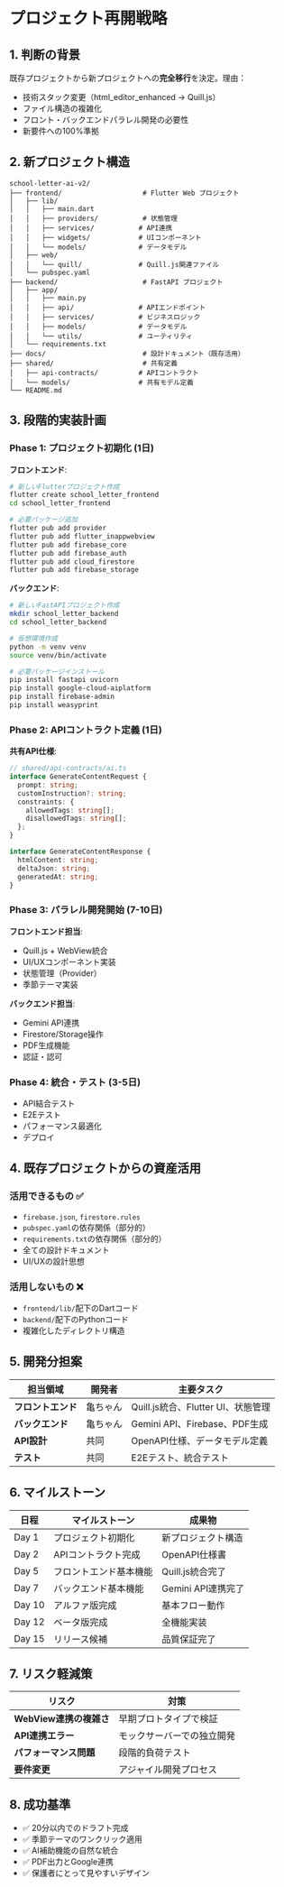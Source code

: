 # プロジェクト再開戦略

## 1. 判断の背景

既存プロジェクトから新プロジェクトへの**完全移行**を決定。理由：

- 技術スタック変更（html_editor_enhanced → Quill.js）
- ファイル構造の複雑化
- フロント・バックエンドパラレル開発の必要性
- 新要件への100%準拠

## 2. 新プロジェクト構造

```
school-letter-ai-v2/
├── frontend/                    # Flutter Web プロジェクト
│   ├── lib/
│   │   ├── main.dart
│   │   ├── providers/           # 状態管理
│   │   ├── services/           # API連携
│   │   ├── widgets/            # UIコンポーネント
│   │   └── models/             # データモデル
│   ├── web/
│   │   └── quill/              # Quill.js関連ファイル
│   └── pubspec.yaml
├── backend/                     # FastAPI プロジェクト
│   ├── app/
│   │   ├── main.py
│   │   ├── api/                # APIエンドポイント
│   │   ├── services/           # ビジネスロジック
│   │   ├── models/             # データモデル
│   │   └── utils/              # ユーティリティ
│   └── requirements.txt
├── docs/                        # 設計ドキュメント（既存活用）
├── shared/                      # 共有定義
│   ├── api-contracts/          # APIコントラクト
│   └── models/                 # 共有モデル定義
└── README.md
```

## 3. 段階的実装計画

### Phase 1: プロジェクト初期化 (1日)

**フロントエンド**:
```bash
# 新しいFlutterプロジェクト作成
flutter create school_letter_frontend
cd school_letter_frontend

# 必要パッケージ追加
flutter pub add provider
flutter pub add flutter_inappwebview
flutter pub add firebase_core
flutter pub add firebase_auth
flutter pub add cloud_firestore
flutter pub add firebase_storage
```

**バックエンド**:
```bash
# 新しいFastAPIプロジェクト作成
mkdir school_letter_backend
cd school_letter_backend

# 仮想環境作成
python -m venv venv
source venv/bin/activate

# 必要パッケージインストール
pip install fastapi uvicorn
pip install google-cloud-aiplatform
pip install firebase-admin
pip install weasyprint
```

### Phase 2: APIコントラクト定義 (1日)

**共有API仕様**:
```typescript
// shared/api-contracts/ai.ts
interface GenerateContentRequest {
  prompt: string;
  customInstruction?: string;
  constraints: {
    allowedTags: string[];
    disallowedTags: string[];
  };
}

interface GenerateContentResponse {
  htmlContent: string;
  deltaJson: string;
  generatedAt: string;
}
```

### Phase 3: パラレル開発開始 (7-10日)

**フロントエンド担当**:
- Quill.js + WebView統合
- UI/UXコンポーネント実装
- 状態管理（Provider）
- 季節テーマ実装

**バックエンド担当**:
- Gemini API連携
- Firestore/Storage操作
- PDF生成機能
- 認証・認可

### Phase 4: 統合・テスト (3-5日)

- API結合テスト
- E2Eテスト
- パフォーマンス最適化
- デプロイ

## 4. 既存プロジェクトからの資産活用

### 活用できるもの ✅
- `firebase.json`, `firestore.rules`
- `pubspec.yaml`の依存関係（部分的）
- `requirements.txt`の依存関係（部分的）
- 全ての設計ドキュメント
- UI/UXの設計思想

### 活用しないもの ❌
- `frontend/lib/`配下のDartコード
- `backend/`配下のPythonコード
- 複雑化したディレクトリ構造

## 5. 開発分担案

| 担当領域 | 開発者 | 主要タスク |
|---------|--------|-----------|
| **フロントエンド** | 亀ちゃん | Quill.js統合、Flutter UI、状態管理 |
| **バックエンド** | 亀ちゃん | Gemini API、Firebase、PDF生成 |
| **API設計** | 共同 | OpenAPI仕様、データモデル定義 |
| **テスト** | 共同 | E2Eテスト、統合テスト |

## 6. マイルストーン

| 日程 | マイルストーン | 成果物 |
|------|-------------- |--------|
| Day 1 | プロジェクト初期化 | 新プロジェクト構造 |
| Day 2 | APIコントラクト完成 | OpenAPI仕様書 |
| Day 5 | フロントエンド基本機能 | Quill.js統合完了 |
| Day 7 | バックエンド基本機能 | Gemini API連携完了 |
| Day 10 | アルファ版完成 | 基本フロー動作 |
| Day 12 | ベータ版完成 | 全機能実装 |
| Day 15 | リリース候補 | 品質保証完了 |

## 7. リスク軽減策

| リスク | 対策 |
|--------|------|
| **WebView連携の複雑さ** | 早期プロトタイプで検証 |
| **API連携エラー** | モックサーバーでの独立開発 |
| **パフォーマンス問題** | 段階的負荷テスト |
| **要件変更** | アジャイル開発プロセス |

## 8. 成功基準

- ✅ 20分以内でのドラフト完成
- ✅ 季節テーマのワンクリック適用
- ✅ AI補助機能の自然な統合
- ✅ PDF出力とGoogle連携
- ✅ 保護者にとって見やすいデザイン 